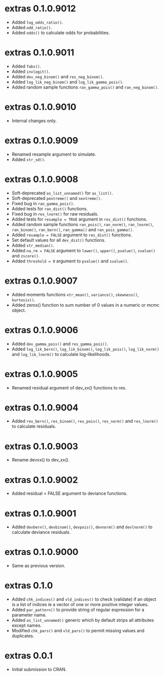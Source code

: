 <!-- NEWS.md is maintained by https://cynkra.github.io/fledge, do not edit -->

# extras 0.1.0.9012

- Added `log_odds_ratio()`.
- Added `odd_ratio()`.
- Added `odds()` to calculate odds for probabilities.


# extras 0.1.0.9011

- Added `fabs()`.
- Added `invlogit()`.
- Added `dev_neg_binom()` and `res_neg_binom()`.
- Added `log_lik_neg_binom()` and `log_lik_gamma_pois()`.
- Added random sample functions `ran_gamma_pois()` and `ran_neg_binom()`.

# extras 0.1.0.9010

- Internal changes only.


# extras 0.1.0.9009

- Renamed resample argument to simulate.
- Added `xtr_sd()`.


# extras 0.1.0.9008

- Soft-deprecated `as_list_unnamed()` for `as_list()`.
- Soft-deprecated `pextreme()` and `sextreme()`.
- Fixed bug in `ran_gamma_pois()`.
- Added tests for `ran_dist()` functions.
- Fixed bug in `res_lnorm()` for raw residuals.
- Added tests for `resample = TRUE` argument in `res_dist()` functions.
- Added random sample functions `ran_pois()`, `ran_norm()`, `ran_lnorm()`, `ran_binom()`, `ran_bern()`, `ran_gamma()` and `ran_pois_gamma()`.
- Added `resample = FALSE` argument to `res_dist()` functions.
- Set default values for all `dev_dist()` functions.
- Added `xtr_median()`.
- Added `na_rm = FALSE` argument to `lower()`, `upper()`, `pvalue()`, `svalue()` and `zscore()`.
- Added `threshold = 0` argument to `pvalue()` and `svalue()`.


# extras 0.1.0.9007

- Added moments functions `xtr_mean()`, `variance()`, `skewness()`, `kurtosis()`.
- Added zeros() function to sum number of 0 values in a numeric or mcmc object.


# extras 0.1.0.9006

- Added `dev_gamma_pois()` and `res_gamma_pois()`.
- Added `log_lik_bern()`, `log_lik_binom()`, `log_lik_pois()`, `log_lik_norm()` and `log_lik_lnorm()` to calculate log-likelihoods.


# extras 0.1.0.9005

- Renamed residual argument of dev_xx() functions to res.


# extras 0.1.0.9004

- Added `res_bern()`, `res_binom()`, `res_pois()`, `res_norm()` and `res_lnorm()` to calculate residuals.


# extras 0.1.0.9003

- Rename devxx() to dev_xx().


# extras 0.1.0.9002

- Added residual = FALSE argument to deviance functions.


# extras 0.1.0.9001

- Added `devbern()`, `devbinom()`, `devpois()`, `devnorm()` and `devlnorm()` to calculate deviance residuals.

# extras 0.1.0.9000

- Same as previous version.


# extras 0.1.0

- Added `chk_indices()` and `vld_indices()` to check (validate) if an object is a list of indices ie a vector of one or more positive integer values.
- Added `par_pattern()` to provide string of regular expression for a parameter name.
- Added `as_list_unnamed()` generic which by default strips all attributes except names.
- Modified `chk_pars()` and `vld_pars()` to permit missing values and duplicates.

# extras 0.0.1

- Initial submission to CRAN.
